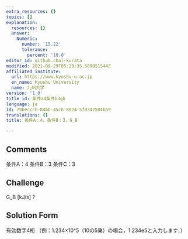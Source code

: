 ```yaml
---
extra_resources: {}
topics: []
explanation:
  resources: {}
  answer:
    Numeric:
      number: '15.22'
      tolerance:
        percent: '10.0'
editor_id: github.cbal-kurata
modified: 2021-09-29T05:29:35.589051544Z
affiliated_institute:
  url: https://www.kyushu-u.ac.jp
  en_name: Kyushu University
  name: 九州大学
version: '1.0'
title_id: 条件a4条件b3gb
language: ja
id: 79becccb-84bb-45cb-8024-5f8342504ba9
translations: {}
title: 条件A：4，条件B：3，G_B

---
```


## Comments
条件A：4
条件B：3
条件C：3

## Challenge
G_B [kJ/s] ?

## Solution Form
有効数字4桁
（例：1.234×10^5（10の5乗）の場合，1.234e5と入力します．）




